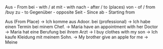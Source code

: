 Aus - From
bei - with / at
mit - with
nach - after / to (places)
von - of / from /buy
zu - to 
Gegenüber - opposite
Seit - Since
ab - Starting from

Aus (From Place) -> Ich komme aus Adoor.
bei (professional) -> Ich habe einen Termin bei minem Chef.
							 -> Maria have an appointment with her Doctor -> Maria hat eine Berufung bei ihrem Arzt
							 -> I buy clothes with my son -> Ich kaufe Kleidung mit meinem Sohn. 
							 -> My brother give an apple for me -> Meine 






